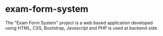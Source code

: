# exam-form-system
The "Exam Form System" project is a web based application developed using HTML, CSS, Bootstrap, Javascript and PHP is used at backend side.
